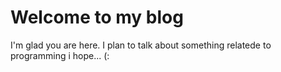 # Welcome to my blog

I'm glad you are here. I plan to talk about something relatede to programming i hope... (:
